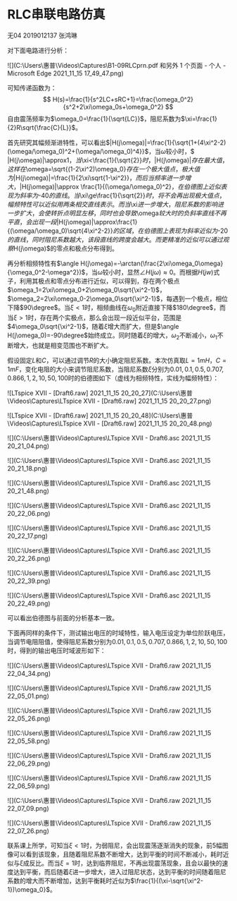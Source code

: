 # RLC串联电路仿真

无04  2019012137  张鸿琳

对下面电路进行分析：

![](C:\Users\惠普\Videos\Captures\B1-09RLCprn.pdf 和另外 1 个页面 - 个人 - Microsoft​ Edge 2021_11_15 17_49_47.png)

可知传递函数为：
$$
H(s)=\frac{1}{s^2LC+sRC+1}=\frac{\omega_0^2}{s^2+2\xi\omega_0s+\omega_0^2}
$$
自由震荡频率为$\omega_0=\frac{1}{\sqrt{LC}}$，阻尼系数为$\xi=\frac{1}{2}R\sqrt{\frac{C}{L}}$。

首先研究其幅频渐进特性，可以看出$|H(j\omega)|=\frac{1}{\sqrt{1+(4\xi^2-2)(\omega/\omega_0)^2+(\omega/\omega_0)^4}}$，当$\omega$较小时，$ |H(j\omega)|\approx1$，当$\xi<\frac{1}{\sqrt{2}}$时，$|H(j\omega)|$存在最大值，这样在$\omega=\sqrt{(1-2\xi^2)\omega_0}$存在一个极大值点，极大值为$|H(j\omega)|=\frac{1}{2\xi\sqrt{1-\xi^2}}$，而后当频率进一步增大，$|H(j\omega)|\approx \frac{1}{(\omega/\omega_0)^2}$，在伯德图上近似表现为斜率为$-40$的直线。当$\xi\ge\frac{1}{\sqrt{2}}$时，将不会再出现极大值点，幅频特性可以近似用两条相交直线表示。而当$\xi$进一步增大，阻尼系数的影响进一步扩大，会使转折点明显左移，同时也会导致$\omega$较大时的负斜率直线不再平直，会出现一段$|H(j\omega)|\approx\frac{1}{(\omega/\omega_0)\sqrt{4\xi^2-2}}$的区域，在伯德图上表现为斜率近似为$-20$的直线，同时阻尼系数越大，该段直线的跨度会越大。而更精准的近似可以通过观察$H(j\omega)$的零点和极点分布得到。

再分析相频特性有$\angle H(j\omega)=-\arctan(\frac{2\xi\omega_0\omega}{\omega_0^2-\omega^2})$，当$\omega$较小时，显然$\angle H(j\omega)\approx0$。而根据$H(jw)$式子，利用其极点和零点分布进行近似，可以得到，存在两个极点$\omega_1=2\xi\omega_0+2\omega_0\sqrt{\xi^2-1}$，$\omega_2=2\xi\omega_0-2\omega_0\sqrt{\xi^2-1}$，每遇到一个极点，相位下降$90\degree$。当$\xi<1$时，相频曲线在$\omega_0$附近直接下降$180\degree$，而当$\xi>1$时，存在两个实极点，那么会出现一段近似平台，范围是$4\omega_0\sqrt{\xi^2-1}$，随着$\xi$增大而扩大，但是$\angle H(j\omega_0)=-90\degree$始终成立。同时随着$\xi$的增大，$\omega_2$不断减小，$\omega_1$不断增大，也就是相变范围也不断扩大。

假设固定$L$和$C$，可以通过调节$R$的大小确定阻尼系数。本次仿真取$L=1mH$，$C=1mF$，变化电阻的大小来调节阻尼系数，当阻尼系数$\xi$分别为$0.01,0.1,0.5,0.707,0.866,1,2,10,50,100$时的伯德图如下（虚线为相频特性，实线为幅频特性）：

![LTspice XVII - [Draft6.raw] 2021_11_15 20_20_27](C:\Users\惠普\Videos\Captures\LTspice XVII - [Draft6.raw] 2021_11_15 20_20_27.png)

![LTspice XVII - [Draft6.raw] 2021_11_15 20_20_48](C:\Users\惠普\Videos\Captures\LTspice XVII - [Draft6.raw] 2021_11_15 20_20_48.png)

![](C:\Users\惠普\Videos\Captures\LTspice XVII - Draft6.asc 2021_11_15 20_21_04.png)

![](C:\Users\惠普\Videos\Captures\LTspice XVII - Draft6.asc 2021_11_15 20_21_18.png)

![](C:\Users\惠普\Videos\Captures\LTspice XVII - Draft6.asc 2021_11_15 20_21_48.png)

![](C:\Users\惠普\Videos\Captures\LTspice XVII - Draft6.asc 2021_11_15 20_22_06.png)

![](C:\Users\惠普\Videos\Captures\LTspice XVII - Draft6.asc 2021_11_15 20_22_17.png)

![](C:\Users\惠普\Videos\Captures\LTspice XVII - Draft6.asc 2021_11_15 20_22_26.png)

![](C:\Users\惠普\Videos\Captures\LTspice XVII - Draft6.asc 2021_11_15 20_22_39.png)

![](C:\Users\惠普\Videos\Captures\LTspice XVII - Draft6.asc 2021_11_15 20_22_49.png)

可以看出伯德图与前面的分析基本一致。

下面再同样的条件下，测试输出电压的时域特性，输入电压设定为单位阶跃电压，当调节电阻阻值，使得阻尼系数分别为$0.01,0.1,0.5,0.707,0.866,1,2,10,50,100$时，得到的输出电压时域波形如下：

![](C:\Users\惠普\Videos\Captures\LTspice XVII - Draft6.raw 2021_11_15 22_04_34.png)

![](C:\Users\惠普\Videos\Captures\LTspice XVII - Draft6.raw 2021_11_15 22_05_01.png)

![](C:\Users\惠普\Videos\Captures\LTspice XVII - Draft6.raw 2021_11_15 22_05_26.png)

![](C:\Users\惠普\Videos\Captures\LTspice XVII - Draft6.raw 2021_11_15 22_05_58.png)

![](C:\Users\惠普\Videos\Captures\LTspice XVII - Draft6.raw 2021_11_15 22_06_29.png)

![](C:\Users\惠普\Videos\Captures\LTspice XVII - Draft6.raw 2021_11_15 22_06_59.png)

![](C:\Users\惠普\Videos\Captures\LTspice XVII - Draft6.raw 2021_11_15 22_07_09.png)

![](C:\Users\惠普\Videos\Captures\LTspice XVII - Draft6.raw 2021_11_15 22_07_26.png)

联系课上所学，可知当$\xi<1$时，为弱阻尼，会出现震荡逐渐消失的现象，前5幅图像可以看到该现象，且随着阻尼系数不断增大，达到平衡的时间不断减小，耗时近似与$\xi$成反比。而当$\xi=1$时，达到临界阻尼，不再出现震荡现象，且会以最快的速度达到平衡，而后随着$\xi$进一步增大，进入过阻尼状态，达到平衡的时间随着阻尼系数的增大而不断增加，达到平衡耗时近似为$\frac{1}{(\xi-\sqrt{\xi^2-1})\omega_0}$。